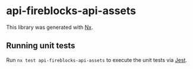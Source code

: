 # api-fireblocks-api-assets

This library was generated with [Nx](https://nx.dev).

## Running unit tests

Run `nx test api-fireblocks-api-assets` to execute the unit tests via [Jest](https://jestjs.io).
